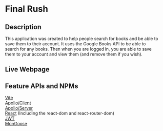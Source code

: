 # Final Rush

## Description
This application was created to help people search for books and be able to save them to their account. It uses the Google Books API to be able to search for any books. Then when you are logged in, you are able to save them to your account and view them (and remove them if you wish).

## Live Webpage

## Feature APIs and NPMs
[Vite](https://www.npmjs.com/package/vite)  
[Apollo/Client](https://www.npmjs.com/package/@apollo/client)  
[Apollo/Server](https://www.npmjs.com/package/@apollo/server)  
[React](https://www.npmjs.com/package/react) (Including the react-dom and react-router-dom)    
[JWT](https://www.npmjs.com/package/jsonwebtoken)  
[MonGoose](https://www.npmjs.com/package/mongoose)  


